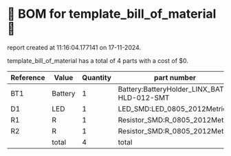 # 📄 BOM for template_bill_of_material 📄

report created at 11:16:04.177141 on 17-11-2024.

template_bill_of_material has a total of 4 parts with a cost of $0.

| Reference | Value | Quantity | part number | cost |
| --------- | ----- | -------- | ----------- | ---- |
| BT1 | Battery | 1 | Battery:BatteryHolder_LINX_BAT-HLD-012-SMT | $0 |
| D1 | LED | 1 | LED_SMD:LED_0805_2012Metric | $0 |
| R1 | R | 1 | Resistor_SMD:R_0805_2012Metric | $0 |
| R2 | R | 1 | Resistor_SMD:R_0805_2012Metric | $0 |
|  | total | 4 | total | $0 |
